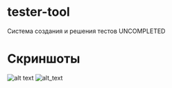 # tester-tool
Система создания и решения тестов UNCOMPLETED

# Скриншоты
![alt text](https://i.imgur.com/KhcfPee.png)
![alt_text](https://i.imgur.com/gDvY7yh.png)
